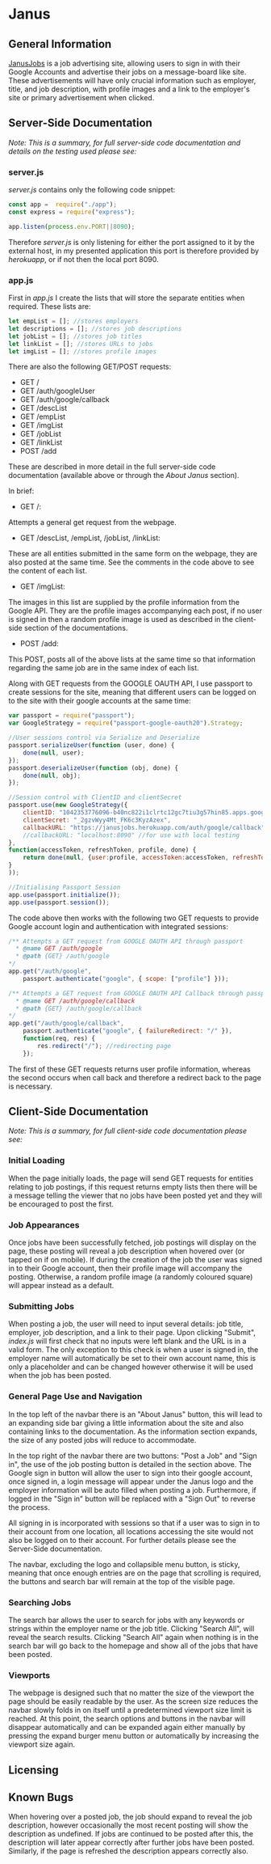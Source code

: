 # Janus


## General Information
[JanusJobs](https://pip.pypa.io/en/stable/) is a job advertising site, allowing users to sign in with their Google Accounts and advertise their jobs on a message-board like site. These advertisements will have only crucial information such as employer, title, and job description, with profile images and a link to the employer's site or primary advertisement when clicked.

## Server-Side Documentation
*Note: This is a summary, for full server-side code documentation and details on the testing used please see:*

### server.js
*server.js* contains only the following code snippet:
``` javascript
const app =  require("./app");
const express = require("express");

app.listen(process.env.PORT||8090);
```
Therefore *server.js* is only listening for either the port assigned to it by the external host, in my presented application this port is therefore provided by *herokuapp*, or if not then the local port 8090.

### app.js
First in *app.js* I create the lists that will store the separate entities when required. These lists are:
``` javascript
let empList = []; //stores employers
let descriptions = []; //stores job descriptions
let jobList = []; //stores job titles
let linkList = []; //stores URLs to jobs
let imgList = []; //stores profile images
```
There are also the following GET/POST requests:
 * GET /
 * GET /auth/googleUser
 * GET /auth/google/callback
 * GET /descList
 * GET /empList
 * GET /imgList
 * GET /jobList
 * GET /linkList
 * POST /add

These are described in more detail in the full server-side code documentation (available above or through the *About Janus* section).

In brief:
 * GET /:

  Attempts a general get request from the webpage.


 * GET /descList, /empList, /jobList, /linkList:

  These are all entities submitted in the same form on the webpage, they are also posted at the same time. See the comments in the code above to see the content of each list.


 * GET /imgList:

  The images in this list are supplied by the profile information from the Google API. They are the profile images accompanying each post, if no user is signed in then a random profile image is used as described in the client-side section of the documentations.


 * POST /add:

  This POST, posts all of the above lists at the same time so that information regarding the same job are in the same index of each list.


Along with GET requests from the GOOGLE OAUTH API, I use passport to create sessions for the site, meaning that different users can be logged on to the site with their google accounts at the same time:
``` javascript
var passport = require("passport");
var GoogleStrategy = require("passport-google-oauth20").Strategy;

//User sessions control via Serialize and Deserialize
passport.serializeUser(function (user, done) {
	done(null, user);
});
passport.deserializeUser(function (obj, done) {
	done(null, obj);
});

//Session control with ClientID and clientSecret
passport.use(new GoogleStrategy({
	clientID: "1042353776096-b40nc822i1clrtc12gc7tiu3g57hin85.apps.googleusercontent.com",
	clientSecret: "_2gzvWyy4Mt_FK6c3KyzAzex",
	callbackURL: "https://janusjobs.herokuapp.com/auth/google/callback"
	//callbackURL: "localhost:8090" //for use with local testing
},
function(accessToken, refreshToken, profile, done) {
	return done(null, {user:profile, accessToken:accessToken, refreshToken:refreshToken});
}
));

//Initialising Passport Session
app.use(passport.initialize());
app.use(passport.session());
```

The code above then works with the following two GET requests to provide Google account login and authentication with integrated sessions:
``` javascript
/** Attempts a GET request from GOOGLE OAUTH API through passport
  * @name GET /auth/google
  * @path {GET} /auth/google
*/
app.get("/auth/google",
	passport.authenticate("google", { scope: ["profile"] }));

/** Attempts a GET request from GOOGLE OAUTH API Callback through passport
  * @name GET /auth/google/callback
  * @path {GET} /auth/google/callback
*/
app.get("/auth/google/callback",
	passport.authenticate("google", { failureRedirect: "/" }),
	function(req, res) {
		res.redirect("/"); //redirecting page
	});
```
The first of these GET requests returns user profile information, whereas the second occurs when call back and therefore a redirect back to the page is necessary.

## Client-Side Documentation
*Note: This is a summary, for full client-side code documentation please see:*

### Initial Loading
When the page initially loads, the page will send GET requests for entities relating to job postings, if this request returns empty lists then there will be a message telling the viewer that no jobs have been posted yet and they will be encouraged to post the first.

### Job Appearances
Once jobs have been successfully fetched, job postings will display on the page, these posting will reveal a job description when hovered over (or tapped on if on mobile). If during the creation of the job the user was signed in to their Google account, then their profile image will accompany the posting. Otherwise, a random profile image (a randomly coloured square) will appear instead as a default.

### Submitting Jobs
When posting a job, the user will need to input several details: job title, employer, job description, and a link to their page. Upon clicking "Submit", *index.js* will first check that no inputs were left blank and the URL is in a valid form. The only exception to this check is when a user is signed in, the employer name will automatically be set to their own account name, this is only a placeholder and can be changed however otherwise it will be used when the job has been posted.

### General Page Use and Navigation
In the top left of the navbar there is an "About Janus" button, this will lead to an expanding side bar giving a little information about the site and also containing links to the documentation. As the information section expands, the size of any posted jobs will reduce to accommodate.

In the top right of the navbar there are two buttons: "Post a Job" and "Sign in", the use of the job posting button is detailed in the section above. The Google sign in button will allow the user to sign into their google account, once signed in, a login message will appear under the Janus logo and the employer information will be auto filled when posting a job. Furthermore, if logged in the "Sign in" button will be replaced with a "Sign Out" to reverse the process.

All signing in is incorporated with sessions so that if a user was to sign in to their account from one location, all locations accessing the site would not also be logged on to their account. For further details please see the Server-Side documentation.

The navbar, excluding the logo and collapsible menu button, is sticky, meaning that once enough entries are on the page that scrolling is required, the buttons and search bar will remain at the top of the visible page.

### Searching Jobs
The search bar allows the user to search for jobs with any keywords or strings within the employer name or the job title. Clicking "Search All", will reveal the search results. Clicking "Search All" again when nothing is in the search bar will go back to the homepage and show all of the jobs that have been posted.

### Viewports
The webpage is designed such that no matter the size of the viewport the page should be easily readable by the user. As the screen size reduces the navbar slowly folds in on itself until a predetermined viewport size limit is reached. At this point, the search options and buttons in the navbar will disappear automatically and can be expanded again either manually by pressing the expand burger menu button or automatically by increasing the viewport size again.

## Licensing


## Known Bugs
When hovering over a posted job, the job should expand to reveal the job description, however occasionally the most recent posting will show the description as undefined. If jobs are continued to be posted after this, the description will later appear correctly after further jobs have been posted. Similarly, if the page is refreshed the description appears correctly also.
